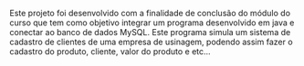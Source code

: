 Este projeto foi desenvolvido com a finalidade de conclusão do módulo do curso que tem como objetivo integrar um programa desenvolvido em java e conectar ao banco de dados MySQL. Este programa simula um sistema de cadastro de clientes de uma empresa de usinagem, podendo assim fazer o cadastro do produto, cliente, valor do produto e etc...
